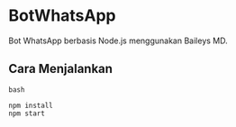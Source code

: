 # BotWhatsApp

Bot WhatsApp berbasis Node.js menggunakan Baileys MD.

## Cara Menjalankan

```bash```
```
npm install
npm start
